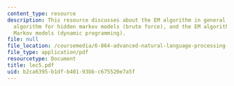 ```yaml
---
content_type: resource
description: This resource discusses about the EM algorithm in general form, the EM
  algorithm for hidden markov models (brute force), and the EM algorithm for hidden
  Markov models (dynamic programming).
file: null
file_location: /coursemedia/6-864-advanced-natural-language-processing-fall-2005/b2ca6395b1dfb40193bbc675520e7a5f_lec5.pdf
file_type: application/pdf
resourcetype: Document
title: lec5.pdf
uid: b2ca6395-b1df-b401-93bb-c675520e7a5f
---
```

